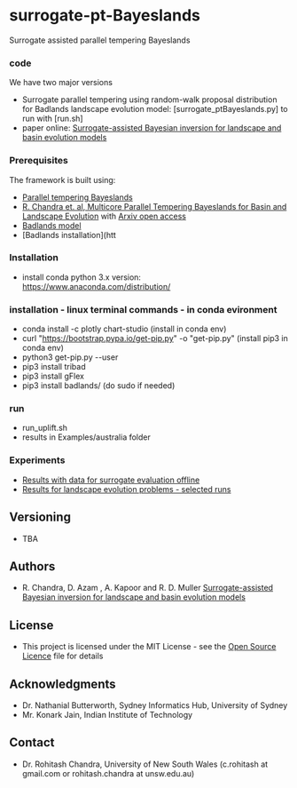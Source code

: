 # surrogate-pt-Bayeslands
Surrogate assisted parallel tempering Bayeslands



### code

We have two major versions 

* Surrogate parallel tempering using random-walk proposal distribution for Badlands landscape evolution model: [surrogate_ptBayeslands.py] to run with [run.sh] 
* paper online: [Surrogate-assisted Bayesian inversion for landscape and basin evolution models](https://arxiv.org/abs/1812.08655)



### Prerequisites

The framework is built using: 

* [Parallel tempering Bayeslands](https://github.com/intelligentEarth/pt-Bayeslands)
* [R. Chandra et. al, Multicore Parallel Tempering Bayeslands for Basin and Landscape Evolution](https://agupubs.onlinelibrary.wiley.com/doi/full/10.1029/2019GC008465) with  [Arxiv open access](https://arxiv.org/abs/1806.10939)
* [Badlands model](https://github.com/badlands-model/badlands)
* [Badlands installation](htt



  

### Installation

* install conda python 3.x version: https://www.anaconda.com/distribution/

### installation -  linux terminal commands - in conda evironment

* conda install -c plotly chart-studio (install in conda env)
* curl "https://bootstrap.pypa.io/get-pip.py" -o "get-pip.py"  (install pip3 in conda env)
* python3 get-pip.py --user
* pip3  install tribad
* pip3 install gFlex
* pip3 install badlands/  (do sudo if needed)

### run
* run_uplift.sh
* results in Examples/australia folder










 

###  Experiments 

* [Results with data for surrogate evaluation offline](https://github.com/intelligentEarth/surrogate-pt-Bayeslands/tree/master/SurrogateEvaluation)
* [Results for landscape evolution problems - selected runs](https://github.com/intelligentEarth/surrogate-pt-Bayeslands/tree/master/Examples)
 
 

## Versioning
 
* TBA

## Authors
 
* R. Chandra, D. Azam , A. Kapoor and R. D. Muller [Surrogate-assisted Bayesian inversion for landscape and basin evolution models](https://arxiv.org/abs/1812.08655)

## License

* This project is licensed under the MIT License - see the [Open Source Licence](https://opensource.org/licenses/MIT) file for details

## Acknowledgments

* Dr. Nathanial Butterworth, Sydney Informatics Hub, University of Sydney
* Mr. Konark Jain, Indian Institute of Technology

## Contact

* Dr. Rohitash Chandra, University of New South Wales (c.rohitash at gmail.com or rohitash.chandra at unsw.edu.au)
